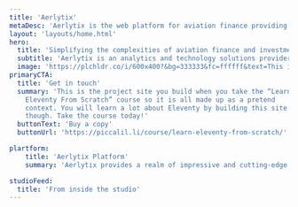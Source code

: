 ```yaml
---
title: 'Aerlytix'
metaDesc: 'Aerlytix is the web platform for aviation finance providing quantitative analytics, technology services and process management to lessors, investors, lenders and banks'
layout: 'layouts/home.html'
hero:
  title: 'Simplifying the complexities of aviation finance and investments'
  subtitle: 'Aerlytix is an analytics and technology solutions provider that offers a wide range of services to the aviation finance industry.'
  image: 'https://plchldr.co/i/600x400?&bg=333333&fc=ffffff&text=This is a sample image"'
primaryCTA:
  title: 'Get in touch'
  summary: 'This is the project site you build when you take the “Learn
    Eleventy From Scratch” course so it is all made up as a pretend
    context. You will learn a lot about Eleventy by building this site
    though. Take the course today!'
  buttonText: 'Buy a copy'
  buttonUrl: 'https://piccalil.li/course/learn-eleventy-from-scratch/'

plartform: 
    title: 'Aerlytix Platform'
    summary: 'Aerlytix provides a realm of impressive and cutting-edge products for the aviation industry'

studioFeed:
  title: 'From inside the studio'
---
```


